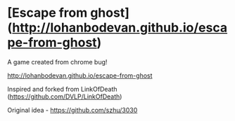 # [Escape from ghost] (http://lohanbodevan.github.io/escape-from-ghost)
A game created from chrome bug!

http://lohanbodevan.github.io/escape-from-ghost

Inspired and forked from LinkOfDeath (https://github.com/DVLP/LinkOfDeath)

Original idea - https://github.com/szhu/3030
